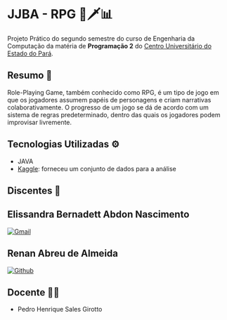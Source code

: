 # JJBA - RPG 🔮🗡:bar_chart:

Projeto Prático do segundo semestre do curso de Engenharia da Computação da matéria de **Programação 2** do [Centro Universitário do Estado do Pará](https://www.cesupa.br/).

## Resumo :open_book:

Role-Playing Game, também conhecido como RPG, é um tipo de jogo em que os jogadores assumem papéis de personagens e criam narrativas colaborativamente. O progresso de um jogo se dá de acordo com um sistema de regras predeterminado, dentro das quais os jogadores podem improvisar livremente.

## Tecnologias Utilizadas :gear:
- JAVA
- [Kaggle](https://www.kaggle.com/datasets/nelgiriyewithana/top-spotify-songs-2023): forneceu um conjunto de dados para a análise 

## Discentes :pushpin:

## Elissandra Bernadett Abdon Nascimento
[![Gmail](https://img.shields.io/badge/Gmail-D14836?style=for-the-badge&logo=gmail&logoColor=white)](mailto:)

## Renan Abreu de Almeida
[![Github](https://img.shields.io/badge/GitHub-100000?style=for-the-badge&logo=github&logoColor=white)](https://github.com/RenanAbreu09)
  
## Docente :man_teacher: 

- Pedro Henrique Sales Girotto
